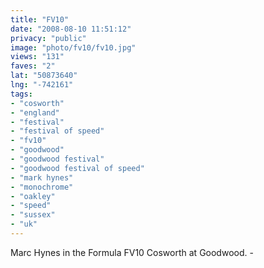 ```yaml
---
title: "FV10"
date: "2008-08-10 11:51:12"
privacy: "public"
image: "photo/fv10/fv10.jpg"
views: "131"
faves: "2"
lat: "50873640"
lng: "-742161"
tags:
- "cosworth"
- "england"
- "festival"
- "festival of speed"
- "fv10"
- "goodwood"
- "goodwood festival"
- "goodwood festival of speed"
- "mark hynes"
- "monochrome"
- "oakley"
- "speed"
- "sussex"
- "uk"
---
```

Marc Hynes in the Formula FV10 Cosworth at Goodwood. - <a href="/photos/2008/08/10/fv10"></a>
